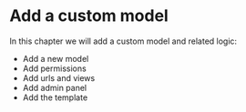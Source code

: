 # Add a custom model

In this chapter we will add a custom model and related logic:

* Add a new model
* Add permissions
* Add urls and views
* Add admin panel
* Add the template
